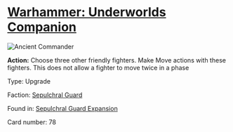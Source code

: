 # [Warhammer: Underworlds Companion](https://guidokessels.github.io/wh-underworlds)

  

![Ancient Commander](https://warhammerunderworlds.com/wp-content/uploads/sites/6/2017/12/078_ENG-Ancient-Commander.png)

<b>Action:</b> Choose three other friendly fighters. Make Move actions with these fighters. This does not allow a fighter to move twice in a phase

Type: Upgrade

Faction: [Sepulchral Guard](https://guidokessels.github.io/wh-underworlds/factions/sepulchral-guard.md)

Found in: [Sepulchral Guard Expansion](https://guidokessels.github.io/wh-underworlds/locations/sepulchral-guard-expansion.md)

Card number: 78
